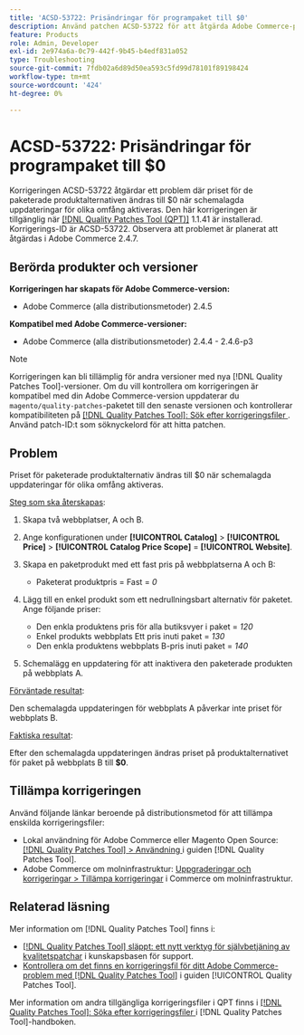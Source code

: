 ```yaml
---
title: 'ACSD-53722: Prisändringar för programpaket till $0'
description: Använd patchen ACSD-53722 för att åtgärda Adobe Commerce-problemet där priset för de paketerade produktalternativen ändras till $0 när schemalagda uppdateringar för olika omfång aktiveras.
feature: Products
role: Admin, Developer
exl-id: 2e974a6a-0c79-442f-9b45-b4edf831a052
type: Troubleshooting
source-git-commit: 7fdb02a6d89d50ea593c5fd99d78101f89198424
workflow-type: tm+mt
source-wordcount: '424'
ht-degree: 0%

---
```


# ACSD-53722: Prisändringar för programpaket till $0

Korrigeringen ACSD-53722 åtgärdar ett problem där priset för de paketerade produktalternativen ändras till $0 när schemalagda uppdateringar för olika omfång aktiveras. Den här korrigeringen är tillgänglig när [[!DNL Quality Patches Tool (QPT)]](https://experienceleague.adobe.com/sv/docs/commerce-operations/tools/quality-patches-tool/quality-patches-tool-to-self-serve-quality-patches) 1.1.41 är installerad. Korrigerings-ID är ACSD-53722. Observera att problemet är planerat att åtgärdas i Adobe Commerce 2.4.7.

## Berörda produkter och versioner

**Korrigeringen har skapats för Adobe Commerce-version:**

* Adobe Commerce (alla distributionsmetoder) 2.4.5

**Kompatibel med Adobe Commerce-versioner:**

* Adobe Commerce (alla distributionsmetoder) 2.4.4 - 2.4.6-p3

>[!NOTE]
>
>Korrigeringen kan bli tillämplig för andra versioner med nya [!DNL Quality Patches Tool]-versioner. Om du vill kontrollera om korrigeringen är kompatibel med din Adobe Commerce-version uppdaterar du `magento/quality-patches`-paketet till den senaste versionen och kontrollerar kompatibiliteten på [[!DNL Quality Patches Tool]: Sök efter korrigeringsfiler ](https://experienceleague.adobe.com/tools/commerce-quality-patches/index.html?lang=sv-SE). Använd patch-ID:t som söknyckelord för att hitta patchen.

## Problem

Priset för paketerade produktalternativ ändras till $0 när schemalagda uppdateringar för olika omfång aktiveras.

<u>Steg som ska återskapas</u>:

1. Skapa två webbplatser, A och B.
1. Ange konfigurationen under **[!UICONTROL Catalog]** > **[!UICONTROL Price]** > **[!UICONTROL Catalog Price Scope]** = **[!UICONTROL Website]**.
1. Skapa en paketprodukt med ett fast pris på webbplatserna A och B:

   * Paketerat produktpris = Fast = *0*

1. Lägg till en enkel produkt som ett nedrullningsbart alternativ för paketet. Ange följande priser:

   * Den enkla produktens pris för alla butiksvyer i paket = *120*
   * Enkel produkts webbplats Ett pris inuti paket = *130*
   * Den enkla produktens webbplats B-pris inuti paket = *140*

1. Schemalägg en uppdatering för att inaktivera den paketerade produkten på webbplats A.

<u>Förväntade resultat</u>:

Den schemalagda uppdateringen för webbplats A påverkar inte priset för webbplats B.

<u>Faktiska resultat</u>:

Efter den schemalagda uppdateringen ändras priset på produktalternativet för paket på webbplats B till **$0**.

## Tillämpa korrigeringen

Använd följande länkar beroende på distributionsmetod för att tillämpa enskilda korrigeringsfiler:

* Lokal användning för Adobe Commerce eller Magento Open Source: [[!DNL Quality Patches Tool] > Användning ](/help/tools/quality-patches-tool/usage.md) i guiden [!DNL Quality Patches Tool].
* Adobe Commerce om molninfrastruktur: [Uppgraderingar och korrigeringar > Tillämpa korrigeringar](https://experienceleague.adobe.com/docs/commerce-cloud-service/user-guide/develop/upgrade/apply-patches.html?lang=sv-SE) i Commerce om molninfrastruktur.

## Relaterad läsning

Mer information om [!DNL Quality Patches Tool] finns i:

* [[!DNL Quality Patches Tool] släppt: ett nytt verktyg för självbetjäning av kvalitetspatchar](https://experienceleague.adobe.com/sv/docs/commerce-operations/tools/quality-patches-tool/quality-patches-tool-to-self-serve-quality-patches) i kunskapsbasen för support.
* [Kontrollera om det finns en korrigeringsfil för ditt Adobe Commerce-problem med  [!DNL Quality Patches Tool]](/help/tools/quality-patches-tool/patches-available-in-qpt/check-patch-for-magento-issue-with-magento-quality-patches.md) i guiden [!UICONTROL Quality Patches Tool].


Mer information om andra tillgängliga korrigeringsfiler i QPT finns i [[!DNL Quality Patches Tool]: Söka efter korrigeringsfiler ](https://experienceleague.adobe.com/tools/commerce-quality-patches/index.html?lang=sv-SE) i [!DNL Quality Patches Tool]-handboken.
